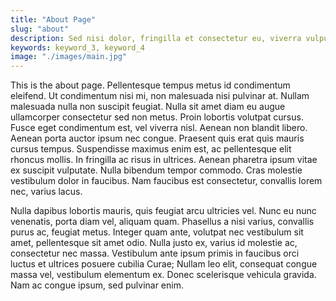 ```yaml
---
title: "About Page"
slug: "about"
description: Sed nisi dolor, fringilla et consectetur eu, viverra vulputate felis. Ut est ex, ornare vitae dictum quis, egestas et est. Nam rhoncus purus eu justo feugiat, a venenatis enim ultricies. Mauris tristique elementum leo a viverra. Ut placerat, ex nec vestibulum iaculis, nibh ante sollicitudin elit, non aliquet nunc neque ac sapien. Aenean iaculis vulputate facilisis. Suspendisse elit purus, iaculis.
keywords: keyword_3, keyword_4
image: "./images/main.jpg"
---
```


This is the about page. Pellentesque tempus metus id condimentum eleifend. Ut
condimentum nisi mi, non malesuada nisi pulvinar at. Nullam malesuada nulla non
suscipit feugiat. Nulla sit amet diam eu augue ullamcorper consectetur sed non
metus. Proin lobortis volutpat cursus. Fusce eget condimentum est, vel viverra
nisl. Aenean non blandit libero. Aenean porta auctor ipsum nec congue. Praesent
quis erat quis mauris cursus tempus. Suspendisse maximus enim est, ac
pellentesque elit rhoncus mollis. In fringilla ac risus in ultrices. Aenean
pharetra ipsum vitae ex suscipit vulputate. Nulla bibendum tempor commodo. Cras
molestie vestibulum dolor in faucibus. Nam faucibus est consectetur, convallis
lorem nec, varius lacus.

Nulla dapibus lobortis mauris, quis feugiat arcu ultricies vel. Nunc eu nunc
venenatis, porta diam vel, aliquam quam. Phasellus a nisi varius, convallis
purus ac, feugiat metus. Integer quam ante, volutpat nec vestibulum sit amet,
pellentesque sit amet odio. Nulla justo ex, varius id molestie ac, consectetur
nec massa. Vestibulum ante ipsum primis in faucibus orci luctus et ultrices
posuere cubilia Curae; Nullam leo elit, consequat congue massa vel, vestibulum
elementum ex. Donec scelerisque vehicula gravida. Nam ac congue ipsum, sed
pulvinar enim.
